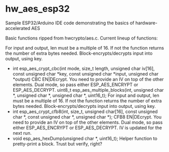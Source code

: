 # hw_aes_esp32
Sample ESP32/Arduino IDE code demonstrating the basics of hardware-accelerated AES

Basic functions ripped from hwcrypto/aes.c. Current lineup of functions:

   For input and output, len must be a multiple of 16. If not the function returns the number of extra bytes needed.
   Block-encrypts/decrypts input into output, using key.
 - int esp_aes_crypt_cbc(int mode, size_t length, unsigned char iv[16], const unsigned char *key, const unsigned char *input, unsigned char *output)
   CBC EN|DEcrypt. You need to provide an IV on top of the other elements. Dual mode, so pass either ESP_AES_ENCRYPT or ESP_AES_DECRYPT.
uint8_t esp_aes_multiple_blocks(int, unsigned char *, unsigned char *, unsigned char *, uint16_t);
   For input and output, len must be a multiple of 16. If not the function returns the number of extra bytes needed.
   Block-encrypts/decrypts input into output, using key.
 - int esp_aes_crypt_cfb8(int, size_t, unsigned char[16], const unsigned char *, const unsigned char *, unsigned char *);
   CFB8 EN|DEcrypt. You need to provide an IV on top of the other elements. Dual mode, so pass either ESP_AES_ENCRYPT or ESP_AES_DECRYPT. IV is updated for the next run.
 - void esp_aes_hexDump(unsigned char *, uint16_t);
   Helper function to pretty-print a block. Trust but verify, right?
